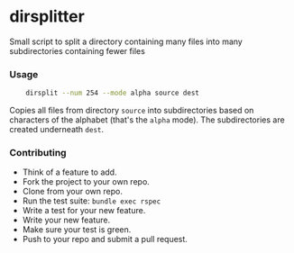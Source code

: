 dirsplitter
===========

Small script to split a directory containing many files into many subdirectories containing fewer files


### Usage

```bash
    dirsplit --num 254 --mode alpha source dest
```

Copies all files from directory `source` into subdirectories based on characters of the alphabet (that's the `alpha` mode). The subdirectories are created underneath `dest`.


### Contributing

* Think of a feature to add.
* Fork the project to your own repo.
* Clone from your own repo.
* Run the test suite: `bundle exec rspec`
* Write a test for your new feature.
* Write your new feature.
* Make sure your test is green.
* Push to your repo and submit a pull request.
